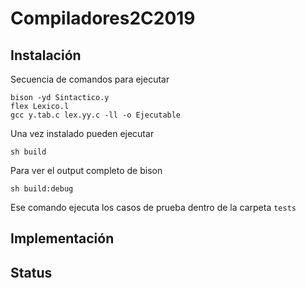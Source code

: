 # Compiladores2C2019

## Instalación

Secuencia de comandos para ejecutar

```shell
bison -yd Sintactico.y
flex Lexico.l
gcc y.tab.c lex.yy.c -ll -o Ejecutable
```

Una vez instalado pueden ejecutar

```shell
sh build
```

Para ver el output completo de bison

```shell
sh build:debug
```

Ese comando ejecuta los casos de prueba dentro de la carpeta `tests`

## Implementación

## Status
